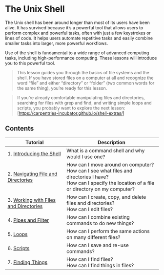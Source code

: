 # The Unix Shell

The Unix shell has been around longer than most of its users have been alive. It has survived because it’s a powerful tool that allows users to perform complex and powerful tasks, often with just a few keystrokes or lines of code. It helps users automate repetitive tasks and easily combine smaller tasks into larger, more powerful workflows.

Use of the shell is fundamental to a wide range of advanced computing tasks, including high-performance computing. These lessons will introduce you to this powerful tool.



> This lesson guides you through the basics of file systems and the shell. If you have stored files on a computer at all and recognize the word “file” and either “directory” or “folder” (two common words for the same thing), you’re ready for this lesson.

> If you’re already comfortable manipulating files and directories, searching for files with grep and find, and writing simple loops and scripts, you probably want to explore the next lesson: 
[https://carpentries-incubator.github.io/shell-extras/]

 ## Contents
| Tutorial | Description |
|    ---   |     ---     |   
| 1. [Introducing the Shell](shell.md) | What is a command shell and why would I use one?| 
| 2. [Navigating File and Directories](fileDir.md) | How can I move around on computer?<br> How can I see what files and directories I have?<br> How can I specify the location of a file or directory on my computer?|
| 3. [Working with FIles and Directories](create.md)|How can I create, copy, and delete files and directories? <br>How can I edit files?|
| 4. [Pipes and Filter](pipefilter.md)|How can I combine existing commands to do new things?|
| 5. [Loops](loops.md)|How can I perform the same actions on many different files?|
| 6. [Scripts](scripts.md)|How can I save and re-use commands?|
| 7. [Finding Things](find.md)|How can I find files?<br>How can I find things in files?|